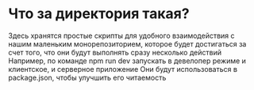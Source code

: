 # Что за директория такая?

Здесь хранятся простые скрипты для удобного взаимодействия с нашим маленьким монорепозиторием, которое будет достигаться за счет того, что они будут выполнять сразу несколько действий
Например, по команде npm run dev запускать в девелопер режиме и клиентское, и серверное приложение
Они будут использоваться в package.json, чтобы улучшить его читаемость
